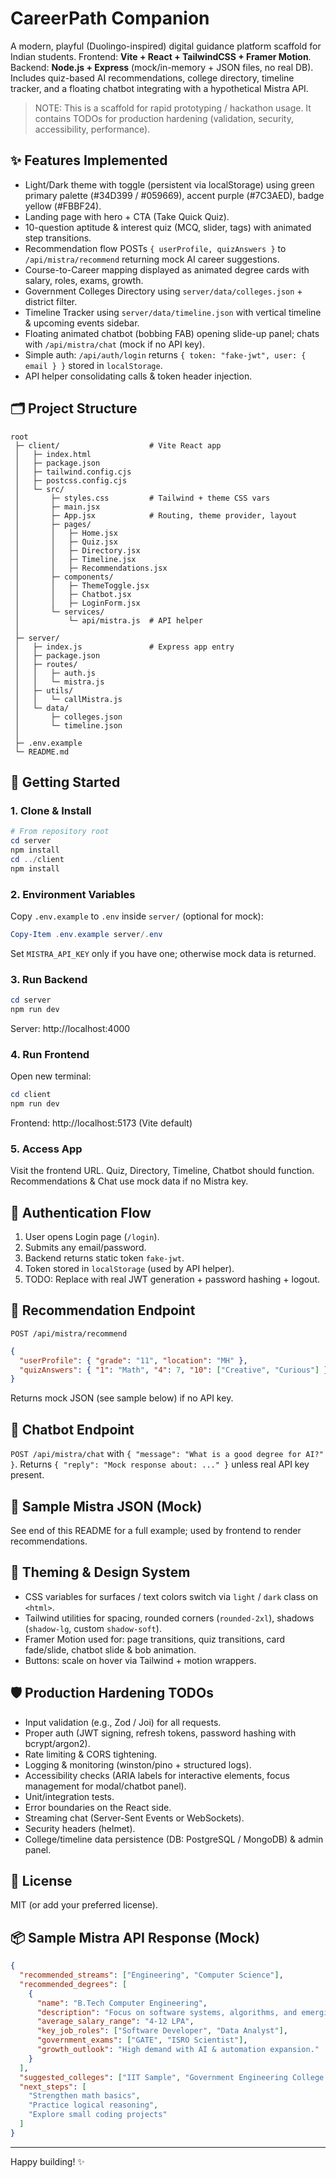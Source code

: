 # CareerPath Companion

A modern, playful (Duolingo-inspired) digital guidance platform scaffold for Indian students. Frontend: **Vite + React + TailwindCSS + Framer Motion**. Backend: **Node.js + Express** (mock/in-memory + JSON files, no real DB). Includes quiz-based AI recommendations, college directory, timeline tracker, and a floating chatbot integrating with a hypothetical Mistra API.

> NOTE: This is a scaffold for rapid prototyping / hackathon usage. It contains TODOs for production hardening (validation, security, accessibility, performance).

## ✨ Features Implemented
- Light/Dark theme with toggle (persistent via localStorage) using green primary palette (#34D399 / #059669), accent purple (#7C3AED), badge yellow (#FBBF24).
- Landing page with hero + CTA (Take Quick Quiz).
- 10-question aptitude & interest quiz (MCQ, slider, tags) with animated step transitions.
- Recommendation flow POSTs `{ userProfile, quizAnswers }` to `/api/mistra/recommend` returning mock AI career suggestions.
- Course-to-Career mapping displayed as animated degree cards with salary, roles, exams, growth.
- Government Colleges Directory using `server/data/colleges.json` + district filter.
- Timeline Tracker using `server/data/timeline.json` with vertical timeline & upcoming events sidebar.
- Floating animated chatbot (bobbing FAB) opening slide-up panel; chats with `/api/mistra/chat` (mock if no API key).
- Simple auth: `/api/auth/login` returns `{ token: "fake-jwt", user: { email } }` stored in `localStorage`.
- API helper consolidating calls & token header injection.

## 🗂 Project Structure
```
root
 ├─ client/                    # Vite React app
 │   ├─ index.html
 │   ├─ package.json
 │   ├─ tailwind.config.cjs
 │   ├─ postcss.config.cjs
 │   └─ src/
 │       ├─ styles.css         # Tailwind + theme CSS vars
 │       ├─ main.jsx
 │       ├─ App.jsx            # Routing, theme provider, layout
 │       ├─ pages/
 │       │   ├─ Home.jsx
 │       │   ├─ Quiz.jsx
 │       │   ├─ Directory.jsx
 │       │   ├─ Timeline.jsx
 │       │   ├─ Recommendations.jsx
 │       ├─ components/
 │       │   ├─ ThemeToggle.jsx
 │       │   ├─ Chatbot.jsx
 │       │   ├─ LoginForm.jsx
 │       └─ services/
 │           └─ api/mistra.js  # API helper
 │
 ├─ server/
 │   ├─ index.js               # Express app entry
 │   ├─ package.json
 │   ├─ routes/
 │   │   ├─ auth.js
 │   │   └─ mistra.js
 │   ├─ utils/
 │   │   └─ callMistra.js
 │   └─ data/
 │       ├─ colleges.json
 │       └─ timeline.json
 │
 ├─ .env.example
 └─ README.md
```

## 🚀 Getting Started
### 1. Clone & Install
```powershell
# From repository root
cd server
npm install
cd ../client
npm install
```

### 2. Environment Variables
Copy `.env.example` to `.env` inside `server/` (optional for mock):
```powershell
Copy-Item .env.example server/.env
```
Set `MISTRA_API_KEY` only if you have one; otherwise mock data is returned.

### 3. Run Backend
```powershell
cd server
npm run dev
```
Server: http://localhost:4000

### 4. Run Frontend
Open new terminal:
```powershell
cd client
npm run dev
```
Frontend: http://localhost:5173 (Vite default)

### 5. Access App
Visit the frontend URL. Quiz, Directory, Timeline, Chatbot should function. Recommendations & Chat use mock data if no Mistra key.

## 🔑 Authentication Flow
1. User opens Login page (`/login`).
2. Submits any email/password.
3. Backend returns static token `fake-jwt`.
4. Token stored in `localStorage` (used by API helper).
5. TODO: Replace with real JWT generation + password hashing + logout.

## 🧠 Recommendation Endpoint
`POST /api/mistra/recommend`
```json
{
  "userProfile": { "grade": "11", "location": "MH" },
  "quizAnswers": { "1": "Math", "4": 7, "10": ["Creative", "Curious"] }
}
```
Returns mock JSON (see sample below) if no API key.

## 💬 Chatbot Endpoint
`POST /api/mistra/chat` with `{ "message": "What is a good degree for AI?" }`.
Returns `{ "reply": "Mock response about: ..." }` unless real API key present.

## 🧪 Sample Mistra JSON (Mock)
See end of this README for a full example; used by frontend to render recommendations.

## 🎨 Theming & Design System
- CSS variables for surfaces / text colors switch via `light` / `dark` class on `<html>`.
- Tailwind utilities for spacing, rounded corners (`rounded-2xl`), shadows (`shadow-lg`, custom `shadow-soft`).
- Framer Motion used for: page transitions, quiz transitions, card fade/slide, chatbot slide & bob animation.
- Buttons: scale on hover via Tailwind + motion wrappers.

## 🛡 Production Hardening TODOs
- Input validation (e.g., Zod / Joi) for all requests.
- Proper auth (JWT signing, refresh tokens, password hashing with bcrypt/argon2).
- Rate limiting & CORS tightening.
- Logging & monitoring (winston/pino + structured logs).
- Accessibility checks (ARIA labels for interactive elements, focus management for modal/chatbot panel).
- Unit/integration tests.
- Error boundaries on the React side.
- Streaming chat (Server-Sent Events or WebSockets).
- Security headers (helmet).
- College/timeline data persistence (DB: PostgreSQL / MongoDB) & admin panel.

## 🧾 License
MIT (or add your preferred license).

## 📦 Sample Mistra API Response (Mock)
```json
{
  "recommended_streams": ["Engineering", "Computer Science"],
  "recommended_degrees": [
    {
      "name": "B.Tech Computer Engineering",
      "description": "Focus on software systems, algorithms, and emerging tech.",
      "average_salary_range": "4-12 LPA",
      "key_job_roles": ["Software Developer", "Data Analyst"],
      "government_exams": ["GATE", "ISRO Scientist"],
      "growth_outlook": "High demand with AI & automation expansion."
    }
  ],
  "suggested_colleges": ["IIT Sample", "Government Engineering College A"],
  "next_steps": [
    "Strengthen math basics",
    "Practice logical reasoning",
    "Explore small coding projects"
  ]
}
```

---
Happy building! ✨
